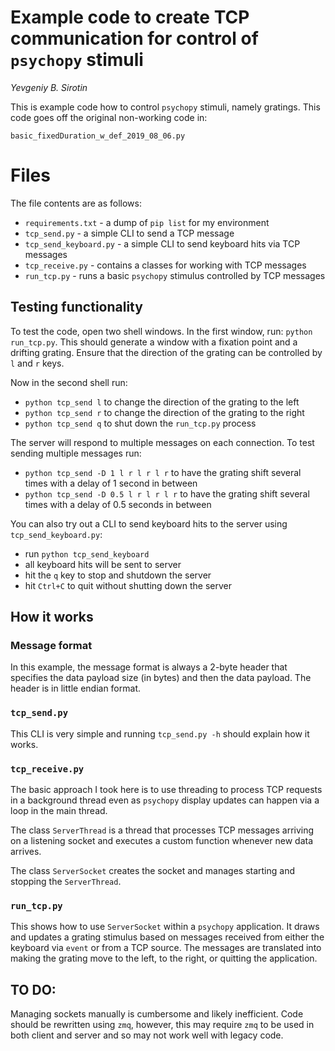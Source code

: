 # Example code to create TCP communication for control of `psychopy` stimuli
_Yevgeniy B. Sirotin_

This is example code how to control `psychopy` stimuli, namely gratings.  This code goes off the original non-working code in:

`basic_fixedDuration_w_def_2019_08_06.py`

# Files
The file contents are as follows:
* `requirements.txt`  - a dump of `pip list` for my environment
* `tcp_send.py` - a simple CLI to send a TCP message
* `tcp_send_keyboard.py` - a simple CLI to send keyboard hits via TCP messages
* `tcp_receive.py` - contains a classes for working with TCP messages
* `run_tcp.py` - runs a basic `psychopy` stimulus controlled by TCP messages 

## Testing functionality
To test the code, open two shell windows.  In the first window, run: `python run_tcp.py`.  This should generate a window with a fixation point and a drifting grating.  Ensure that the direction of the grating can be controlled by `l` and `r` keys.

Now in the second shell run: 
* `python tcp_send l` to change the direction of the grating to the left
* `python tcp_send r` to change the direction of the grating to the right
* `python tcp_send q` to shut down the `run_tcp.py` process

The server will respond to multiple messages on each connection.  To test sending multiple messages run:
* `python tcp_send -D 1 l r l r l r` to have the grating shift several times with a delay of 1 second in between
* `python tcp_send -D 0.5 l r l r l r` to have the grating shift several times with a delay of 0.5 seconds in between

You can also try out a CLI to send keyboard hits to the server using `tcp_send_keyboard.py`:
* run `python tcp_send_keyboard`
* all keyboard hits will be sent to server
* hit the `q` key to stop and shutdown the server
* hit `Ctrl+C` to quit without shutting down the server

## How it works
### Message format
In this example, the message format is always a 2-byte header that specifies the data payload size (in bytes) and then the data payload.  The header is in little endian format.

### `tcp_send.py`
This CLI is very simple and running `tcp_send.py -h` should explain how it works.

### `tcp_receive.py`
The basic approach I took here is to use threading to process TCP requests in a background thread even as `psychopy` display updates can happen via a loop in the main thread.  

The class `ServerThread` is a thread that processes TCP messages arriving on a listening socket and executes a custom function whenever new data arrives. 

The class `ServerSocket` creates the socket and manages starting and stopping the `ServerThread`.

### `run_tcp.py`
This shows how to use `ServerSocket` within a `psychopy` application.  It draws and updates a grating stimulus based on messages received from either the keyboard via `event` or from a TCP source.  The messages are translated into making the grating move to the left, to the right, or quitting the application.

## TO DO:
Managing sockets manually is cumbersome and likely inefficient.  Code should be rewritten using `zmq`, however, this may require `zmq` to be used in both client and server and so may not work well with legacy code.
